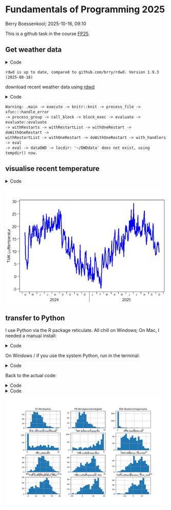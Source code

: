 # Fundamentals of Programming 2025
Berry Boessenkool;
2025-10-16, 09:10

This is a github task in the course
[FP25](https://open.hpi.de/courses/hpi-dh-fprog2025).  

## Get weather data

<details class="code-fold">
<summary>Code</summary>

``` r
if(!requireNamespace("rdwd", quietly=TRUE))
    install.packages("rdwd")
rdwd::updateRdwd()
```

</details>

    rdwd is up to date, compared to github.com/brry/rdwd. Version 1.9.3 (2025-08-18)

download recent weather data using
[rdwd](https://bookdown.org/brry/rdwd/)

<details class="code-fold">
<summary>Code</summary>

``` r
library(rdwd)
link <- selectDWD("Potsdam", res="daily", var="kl", per="recent")
clim <- dataDWD(link, varnames=TRUE, force=24)
```

</details>

    Warning: .main -> execute -> knitr::knit -> process_file -> xfun:::handle_error
    -> process_group -> call_block -> block_exec -> evaluate -> evaluate::evaluate
    -> withRestarts -> withRestartList -> withOneRestart -> doWithOneRestart ->
    withRestartList -> withOneRestart -> doWithOneRestart -> with_handlers -> eval
    -> eval -> dataDWD -> locdir: '~/DWDdata' does not exist, using tempdir() now.

## visualise recent temperature

<details class="code-fold">
<summary>Code</summary>

``` r
plotDWD(clim, "TMK.Lufttemperatur")
```

</details>

![](README_files/figure-commonmark/plot_clim-1.png)

## transfer to Python

I use Python via the R package reticulate. All chill on Windows; On Mac,
I needed a manual install:

<details class="code-fold">
<summary>Code</summary>

``` r
if(FALSE){ # do not run this chunk accidentally (e.g in VS code)
install.packages("reticulate")
# check first:
reticulate::py_config()
reticulate::py_available(TRUE)
# potentially do the edit_r_environ below if you have a working Python path

# install Python if needed
reticulate::install_miniconda() # then do the tos thing in the terminal, then:
reticulate::install_miniconda(force=TRUE)
reticulate::use_miniconda(condaenv="r-reticulate", required=TRUE)
reticulate::py_config()
# Make Python choice permanent (normally happens automatically in the background):
usethis::edit_r_environ() # RETICULATE_PYTHON=~/Library/r-miniconda/envs/r-reticulate/bin/python

# Restart Rstudio, check if calling python works:
reticulate::py_available()
reticulate::py_eval("1+1")
reticulate::py_numpy_available(TRUE)
reticulate::py_numpy_available()

reticulate::py_install(c("numpy", "pandas", "matplotlib"))
}
```

</details>

On Windows / if you use the system Python, run in the terminal:

<details class="code-fold">
<summary>Code</summary>

``` bash
pip install pandas
pip install matplotlib
```

</details>

Back to the actual code:

<details class="code-fold">
<summary>Code</summary>

``` python
clim_py = r.clim
import matplotlib
print(f"Dataset shape: {clim_py.shape[0]} rows, {clim_py.shape[1]} columns")
```

</details>

<details class="code-fold">
<summary>Code</summary>

``` python
clim_py = clim_py.select_dtypes(include=['float64', 'int64'])
clim_py.hist(figsize=(12, 8), bins=20)
```

</details>

![](README_files/figure-commonmark/histograms-1.png)

